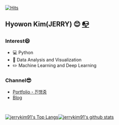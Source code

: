 [![Hits](https://hits.seeyoufarm.com/api/count/incr/badge.svg?url=https://github.com/Jerrykim91)](https://hits.seeyoufarm.com)        

## Hyowon Kim(JERRY) :blush: [:mailbox_with_no_mail:](mailto:jerrykim91.pub@gmail.com)	

### Interest&#128516;

+ :computer: Python 
+ :book: Data Analysis and Visualization
+ :pencil2: Machine Learning and Deep Learning

### Channel&#128526;

+ [Portfolio - 진행중](https://jerrykim91.pythonanywhere.com/)
+ [Blog](https://velog.io/@jerrykim91)



<!--
**Jerrykim91/Jerrykim91** is a ✨ _special_ ✨ repository because its `README.md` (this file) appears on your GitHub profile.
 [![Tech Blog Badge](http://img.shields.io/badge/-Tech%20blog-black?style=flat-square&logo=github&link=주소)](주소)
 [![Linkedin Badge](https://img.shields.io/badge/-LinkedIn-blue?style=flat-square&logo=Linkedin&logoColor=white&link=주소)](주소)
 [![Gmail Badge](https://img.shields.io/badge/Gmail-d14836?style=flat-square&logo=Gmail&logoColor=white&link=mailto:주소)](mailto:주소)
	
Here are some ideas to get you started:

- 🔭 I’m currently working on ...
- 🌱 I’m currently learning ...
- 👯 I’m looking to collaborate on ...
- 🤔 I’m looking for help with ...
- 💬 Ask me about ...
- 📫 How to reach me: ...
- 😄 Pronouns: ...
- ⚡ Fun fact: ...

# 링크 형식 
[![jerrykim91's github stats](https://github-readme-stats.vercel.app/api?username=jerrykim91)](https://github.com/anuraghazra/github-readme-stats)


# 주소 
https://simpleicons.org/
https://hits.seeyoufarm.com/
https://www.tablesgenerator.com/markdown_tables
https://fernando.kr/develop/2020-05-02-github-gist-posting/
이모지 : https://kr.piliapp.com/twitter-symbols/, https://www.webfx.com/tools/emoji-cheat-sheet/
HTML : https://wikidocs.net/10550#_2
-->



<br>

<span>[![jerrykim91's Top Langs](https://github-readme-stats.vercel.app/api/top-langs/?username=jerrykim91&layout=compact)](https://github.com/anuraghazra/github-readme-stats)[![jerrykim91's github stats](https://github-readme-stats.vercel.app/api?username=jerrykim91&show_icons=true)](https://github.com/anuraghazra/github-readme-stats)</span>


